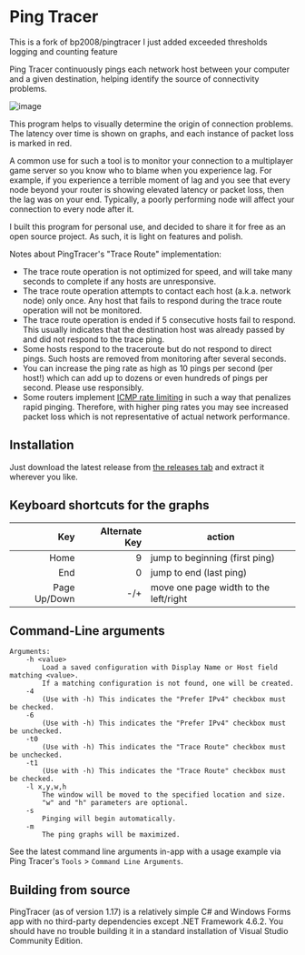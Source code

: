 # Ping Tracer

This is a fork of bp2008/pingtracer
I just added exceeded thresholds logging and counting feature

Ping Tracer continuously pings each network host between your computer and a given destination, helping identify the source of connectivity problems.

![image](https://github.com/bp2008/pingtracer/assets/5639911/3eff5b0c-b025-49bb-a149-77b2cb4c55ae)

This program helps to visually determine the origin of connection problems.  The latency over time is shown on graphs, and each instance of packet loss is marked in red.

A common use for such a tool is to monitor your connection to a multiplayer game server so you know who to blame when you experience lag.  For example, if you experience a terrible moment of lag and you see that every node beyond your router is showing elevated latency or packet loss, then the lag was on your end.  Typically, a poorly performing node will affect your connection to every node after it.

I built this program for personal use, and decided to share it for free as an open source project.  As such, it is light on features and polish.

Notes about PingTracer's "Trace Route" implementation:

* The trace route operation is not optimized for speed, and will take many seconds to complete if any hosts are unresponsive.
* The trace route operation attempts to contact each host (a.k.a. network node) only once.  Any host that fails to respond during the trace route operation will not be monitored.
* The trace route operation is ended if 5 consecutive hosts fail to respond.  This usually indicates that the destination host was already passed by and did not respond to the trace ping.
* Some hosts respond to the traceroute but do not respond to direct pings.  Such hosts are removed from monitoring after several seconds.
* You can increase the ping rate as high as 10 pings per second (per host!) which can add up to dozens or even hundreds of pings per second.  Please use responsibly.
* Some routers implement [ICMP rate limiting](https://docs.paloaltonetworks.com/pan-os/10-0/pan-os-admin/networking/session-settings-and-timeouts/icmp/icmpv6-rate-limiting.html) in such a way that penalizes rapid pinging.  Therefore, with higher ping rates you may see increased packet loss which is not representative of actual network performance.

## Installation

Just download the latest release from [the releases tab](https://github.com/bp2008/pingtracer/releases) and extract it wherever you like.

## Keyboard shortcuts for the graphs
Key | Alternate Key | action
-:|-:|-
Home | 9 | jump to beginning (first ping)
End | 0 | jump to end (last ping)
Page Up/Down | -/+ | move one page width to the left/right



## Command-Line arguments
```
Arguments:
    -h <value>
        Load a saved configuration with Display Name or Host field matching <value>.
        If a matching configuration is not found, one will be created.
    -4
        (Use with -h) This indicates the "Prefer IPv4" checkbox must be checked.
    -6
        (Use with -h) This indicates the "Prefer IPv4" checkbox must be unchecked.
    -t0
        (Use with -h) This indicates the "Trace Route" checkbox must be unchecked.
    -t1
        (Use with -h) This indicates the "Trace Route" checkbox must be checked.
    -l x,y,w,h
        The window will be moved to the specified location and size.
        "w" and "h" parameters are optional.
    -s
        Pinging will begin automatically.
    -m
        The ping graphs will be maximized.
```

See the latest command line arguments in-app with a usage example via Ping Tracer's `Tools` > `Command Line Arguments`.


## Building from source

PingTracer (as of version 1.17) is a relatively simple C# and Windows Forms app with no third-party dependencies except .NET Framework 4.6.2.  You should have no trouble building it in a standard installation of Visual Studio Community Edition.
